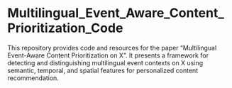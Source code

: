 # Multilingual_Event_Aware_Content_Prioritization_Code
This repository provides code and resources for the paper “Multilingual Event-Aware Content Prioritization on X”. It presents a framework for detecting and distinguishing multilingual event contexts on X using semantic, temporal, and spatial features for personalized content recommendation.

